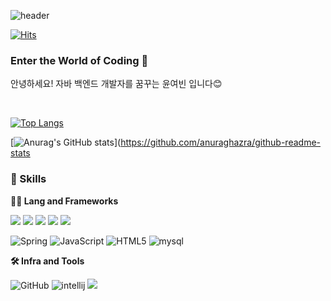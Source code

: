 ![header](https://capsule-render.vercel.app/api?type=waving&color=gradient&height=280&text=Awesome+Coding&fontSize=70&fontAlign=50&fontAlignY=50&desc=Epic+Codes&descSize=20&descAlign=50&descAlignY=60)

[![Hits](https://hits.seeyoufarm.com/api/count/incr/badge.svg?url=https%3A%2F%2Fgithub.com%2Fyunyeobin&count_bg=%2379C83D&title_bg=%23555555&icon=&icon_color=%23E7E7E7&title=hits&edge_flat=false)](https://hits.seeyoufarm.com)
### Enter the World of Coding 👋

안녕하세요! 자바 백엔드 개발자를 꿈꾸는 윤여빈 입니다😊 

  <br>

  [![Top Langs](https://github-readme-stats.vercel.app/api/top-langs/?username=yunyeobin)](https://github.com/anuraghazra/github-readme-stats)

  [![Anurag's GitHub stats](https://github-readme-stats.vercel.app/api?username=yunyeobin)](https://github.com/anuraghazra/github-readme-stats

  
### 🦾 Skills
**🧑‍💻 Lang and Frameworks**

<img src="https://img.shields.io/badge/java-007396?style=for-the-badge&logo=java&logoColor=white"> <img src="https://img.shields.io/badge/springboot-6DB33F?style=for-the-badge&logo=springboot&logoColor=white">
<img src="https://img.shields.io/badge/css-1572B6?style=for-the-badge&logo=css3&logoColor=white">
<img src="https://img.shields.io/badge/vue.js-4FC08D?style=for-the-badge&logo=vue.js&logoColor=white">
<img src="https://img.shields.io/badge/gradle-02303A?style=for-the-badge&logo=gradle&logoColor=white">

![Spring](https://img.shields.io/badge/spring-6DB33F.svg?&style=for-the-badge&logo=spring&logoColor=white)
![JavaScript](https://img.shields.io/badge/javascript-F7DF1E.svg?&style=for-the-badge&logo=javascript&logoColor=white) 
![HTML5](https://img.shields.io/badge/html5-E34F26.svg?&style=for-the-badge&logo=html5&logoColor=white) 
![mysql](https://img.shields.io/badge/mysql-4479A1.svg?&style=for-the-badge&logo=mysql&logoColor=white)


**🛠️ Infra and Tools**

![GitHub](https://img.shields.io/badge/github-181717.svg?&style=for-the-badge&logo=github&logoColor=white) ![intellij](https://img.shields.io/badge/intellij-000000.svg?&style=for-the-badge&logo=intellijidea&logoColor=white)
<img src="https://img.shields.io/badge/vscode-007ACC?style=for-the-badge&logo=visualstudiocode&logoColor=white">


